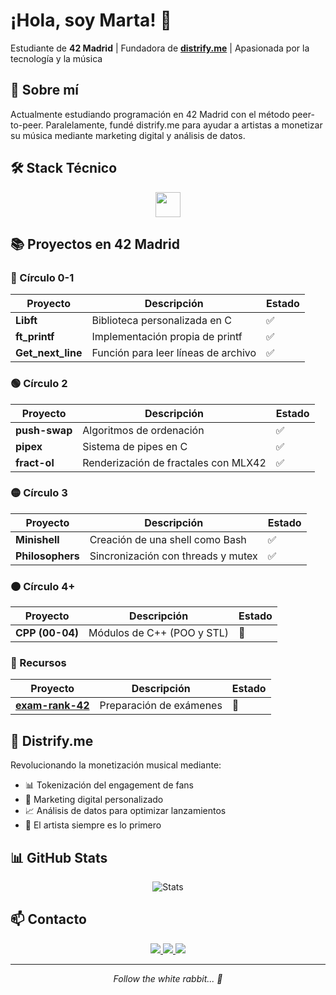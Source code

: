# ¡Hola, soy Marta! 👋

Estudiante de **42 Madrid** | Fundadora de **[distrify.me](https://distrify.me)** | Apasionada por la tecnología y la música

## 🚀 Sobre mí

Actualmente estudiando programación en 42 Madrid con el método peer-to-peer. Paralelamente, fundé distrify.me para ayudar a artistas a monetizar su música mediante marketing digital y análisis de datos.

## 🛠️ Stack Técnico

<div align="center">
  <img src="https://skillicons.dev/icons?i=c,python,react,nodejs,typescript,tailwind,php,git" height="40" />
</div>

## 📚 Proyectos en 42 Madrid

### 🔵 Círculo 0-1
| Proyecto | Descripción | Estado |
|----------|-------------|--------|
| **Libft** | Biblioteca personalizada en C | ✅ |
| **ft_printf** | Implementación propia de printf | ✅ |
| **Get_next_line** | Función para leer líneas de archivo | ✅ |

### 🟢 Círculo 2
| Proyecto | Descripción | Estado |
|----------|-------------|--------|
| **push-swap** | Algoritmos de ordenación | ✅ |
| **pipex** | Sistema de pipes en C | ✅ |
| **fract-ol** | Renderización de fractales con MLX42 | ✅ |

### 🟡 Círculo 3
| Proyecto | Descripción | Estado |
|----------|-------------|--------|
| **Minishell** | Creación de una shell como Bash | ✅ |
| **Philosophers** | Sincronización con threads y mutex | ✅ |

### 🟠 Círculo 4+
| Proyecto | Descripción | Estado |
|----------|-------------|--------|
| **CPP (00-04)** | Módulos de C++ (POO y STL) | 🚧 |

### 📝 Recursos
| Proyecto | Descripción | Estado |
|----------|-------------|--------|
| **[exam-rank-42](https://github.com/martamakes/42-exam-rank-42)** | Preparación de exámenes | 🚧 |

## 💼 Distrify.me

Revolucionando la monetización musical mediante:
- 📊 Tokenización del engagement de fans
- 🎯 Marketing digital personalizado
- 📈 Análisis de datos para optimizar lanzamientos
- 🎵 El artista siempre es lo primero

## 📊 GitHub Stats

<div align="center">
  <img src="https://github-readme-stats.vercel.app/api?username=martamakes&show_icons=true&bg_color=0D1117&title_color=F724A9&icon_color=F724A9&text_color=8B949E&border_color=F724A9" alt="Stats" />
</div>

## 📫 Contacto

<div align="center">
  <a href="mailto:marta.vigara.gonzalez@gmail.com">
    <img src="https://img.shields.io/badge/Email-D14836?style=for-the-badge&logo=gmail&logoColor=white" />
  </a>
  <a href="https://linkedin.com/in/martavigara">
    <img src="https://img.shields.io/badge/LinkedIn-0077B5?style=for-the-badge&logo=linkedin&logoColor=white" />
  </a>
  <a href="https://distrify.me/contact">
    <img src="https://img.shields.io/badge/Distrify.me-00D9FF?style=for-the-badge" />
  </a>
</div>

---
<div align="center">
  <i>Follow the white rabbit... 🐰</i>
</div>
